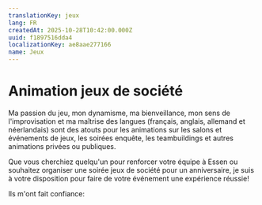```yaml
---
translationKey: jeux
lang: FR
createdAt: 2025-10-28T10:42:00.000Z
uuid: f1897516dda4
localizationKey: ae8aae277166
name: Jeux
---
```

# Animation jeux de société

Ma passion du jeu, mon dynamisme, ma bienveillance, mon sens de l'improvisation et ma maîtrise des langues (français, anglais, allemand et néerlandais) sont des atouts pour les animations sur les salons et événements de jeux, les soirées enquête, les teambuildings et autres animations privées ou publiques.

Que vous cherchiez quelqu'un pour renforcer votre équipe à Essen ou souhaitez organiser une soirée jeux de société pour un anniversaire, je suis à votre disposition pour faire de votre événement une expérience réussie!

Ils m'ont fait confiance:
